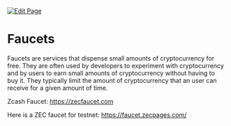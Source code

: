 <a href="https://github.com/henryquincy/zechub/edit/main/site/Using_Zcash/Faucets.md" target="_blank">
  <img src="https://img.shields.io/badge/Edit-blue" alt="Edit Page"/>
</a>

# Faucets

Faucets are services that dispense small amounts of cryptocurrency for free. They are often used by developers to experiment with cryptocurrency and by users to earn small amounts of cryptocurrency without having to buy it. They typically limit the amount of cryptocurrency that an user can receive for a given amount of time.

Zcash Faucet: https://zecfaucet.com

Here is a ZEC faucet for testnet: https://faucet.zecpages.com/
